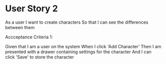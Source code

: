 # User Story 2

As a user
I want to create characters
So that I can see the differences between them

Accceptance Criteria 1:

Given that I am a user on the system
When I click 'Add Character'
Then I am presented with a drawer containing settings for the character
And I can click 'Save' to store the character